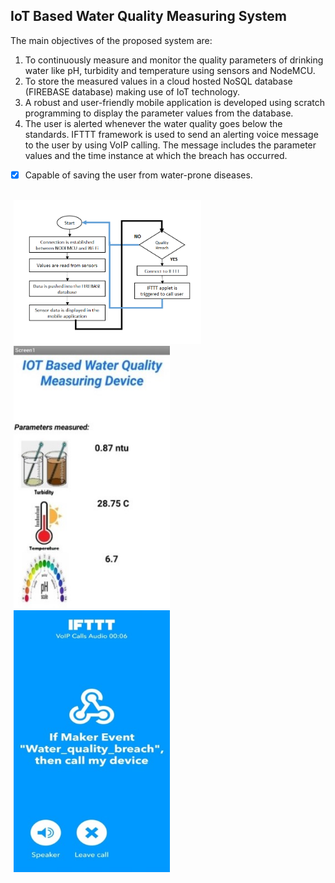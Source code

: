 ## IoT Based Water Quality Measuring System

The main objectives of the proposed system are:

1. To continuously measure and monitor the quality parameters of drinking water like pH, turbidity and temperature using sensors and NodeMCU.
2. To store the measured values in a cloud hosted NoSQL database (FIREBASE database) making use of IoT technology.
3. A robust and user-friendly mobile application is developed using scratch programming to display the parameter values from the database.
4. The user is alerted whenever the water quality goes below the standards. IFTTT framework is used to send an alerting voice message to the user by using VoIP calling. The message includes the parameter values and the time instance at which the breach has occurred.

- [x] Capable of saving the user from water-prone diseases.

</br>
<span style="margin:5px;">
    <img src="https://github.com/SaiTeja-Erukude/IoT-Based-Water-Quality-Measuring-System/blob/main/FlowChart.png" width="300">
</span>
<span style="margin:5px;">
    <img src="https://github.com/SaiTeja-Erukude/IoT-Based-Water-Quality-Measuring-System/blob/main/App.jpg" width="250">
</span>
<span style="margin:5px;">
    <img src="https://github.com/SaiTeja-Erukude/IoT-Based-Water-Quality-Measuring-System/blob/main/IFTTT.jpg" width="250">
</span>
